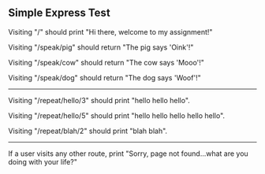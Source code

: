 ## Simple Express Test

Visiting "/" should print "Hi there, welcome to my assignment!"

Visiting "/speak/pig" should return "The pig says 'Oink'!"

Visiting "/speak/cow" should return "The cow says 'Mooo'!"

Visiting "/speak/dog" should return "The dog says 'Woof'!"

---

Visiting "/repeat/hello/3" should print "hello hello hello".

Visiting "/repeat/hello/5" should print "hello hello hello hello hello".

Visiting "/repeat/blah/2" should print "blah blah".

---

If a user visits any other route, print
"Sorry, page not found...what are you doing with your life?"

